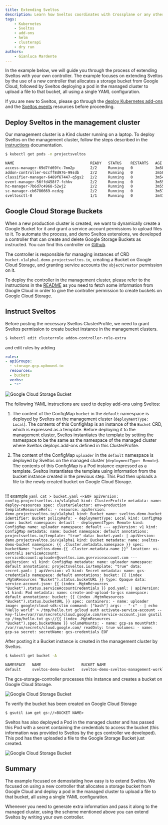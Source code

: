 ```yaml
---
title: Extending Sveltos
description: Learn how Sveltos coordinates with Crossplane or any other open source projects. Discover how to use Sveltos to create Google Cloud Storage Buckets for managed clusters and deploy applications that interact with these buckets. Dive into the YAML code that instructs Sveltos, explore the process step-by-step, and witness the seamless coordination between Sveltos and Crossplane in action.
tags:
    - Kubernetes
    - Sveltos
    - add-ons
    - helm
    - clusterapi
    - dry run
authors:
    - Gianluca Mardente
---
```


In the example below, we will guide you through the process of extending Sveltos with your own controller. The example focuses on extending Sveltos by the use of a new controller that allocates a storage bucket from Google Cloud, followed by Sveltos deploying a pod in the managed cluster to upload a file to that bucket, all using a single YAML configuration.

If you are new to Sveltos, please go through the [deploy Kubernetes add-ons](../addons/addons.md) and the [Sveltos events](../events/addon_event_deployment.md) resources before proceeding.

## Deploy Sveltos in the management cluster

Our management cluster is a Kind cluster running on a laptop. To deploy Sveltos on the management cluster, follow the steps described in the [instructions](../getting_started/install/install.md) documentation.

```bash
$ kubectl get pods -n projectsveltos

NAME                                  READY   STATUS    RESTARTS   AGE
access-manager-69d7fd69fc-7mm2p       2/2     Running   0          3m58s
addon-controller-6ccff8d976-99sdb     2/2     Running   0          3m58s
classifier-manager-6489f67447-q5gs2   2/2     Running   0          3m54s
event-manager-56ffd458f7-fchkv        2/2     Running   0          3m55s
hc-manager-7b6d7c4968-52wj2           2/2     Running   0          3m55s
sc-manager-cb6786669-ncdzg            2/2     Running   0          3m57s
sveltosctl-0                          1/1     Running   0          3m41s
```

## Google Cloud Storage Buckets

When a new production cluster is created, we want to dynamically create a Google Bucket for it and grant a service account permissions to upload files to it. To automate the process, and demo Sveltos extensions, we developed a controller that can create and delete Google Storage Buckets as instructed. You can find this controller on [Github](https://github.com/gianlucam76/gcs-storage-operator).

The controller is responsible for managing instances of CRD `bucket.v1alpha1.demo.projectsveltos.io`, creating a Bucket on Google Cloud Storage, and granting service accounts the `objectCreator` permission on it.

To deploy the controller in the management cluster, please refer to the instructions in the [README](https://github.com/gianlucam76/gcs-storage-operator/blob/main/README.md) as you need to fetch some information from Google Cloud in order to give the controller permission to create buckets on Google Cloud Storage.

## Instruct Sveltos

Before posting the necessary Sveltos ClusterProfile, we need to grant Sveltos permission to create bucket instance in the management clusters.

```bash
$ kubectl edit clusterrole addon-controller-role-extra
```

and edit rules by adding

```yaml
rules:
- apiGroups:
  - storage.gcp.upbound.io
  resources:
  - buckets
  verbs:
  - "*"
```

![Google Cloud Storage Bucket](../assets/sveltos-extension.png)

The following YAML instructions are used to deploy add-ons using Sveltos:

1. The content of the ConfigMap `bucket` in the `default` namespace is deployed by Sveltos on the management cluster (`deploymentType: Local`). The contents of this ConfigMap is an instance of the `Bucket` CRD, which is expressed as a template. Before deploying it to the management cluster, Sveltos instantiates the template by setting the namespace to be the same as the namespace of the managed cluster where Sveltos deploys add-ons defined in this ClusterProfile.

2. The content of the ConfigMap `uploader` in the `default` namespace is deployed by Sveltos on the managed cluster (`deploymentType: Remote`). The contents of this ConfigMap is a Pod instance expressed as a template. Sveltos instantiates the template using information from the bucket instance created in the previous step. This Pod then uploads a file to the newly created bucket on Google Cloud Storage.

##
!!! example
    ```yaml
    cat > bucket.yaml <<EOF
    apiVersion: config.projectsveltos.io/v1alpha1
    kind: ClusterProfile
    metadata:
      name: deploy-resources
    spec:
      clusterSelector: env=production
      templateResourceRefs:
      - resource:
          apiVersion: demo.projectsveltos.io/v1alpha1
          kind: Bucket
          name: sveltos-demo-bucket
        identifier: Bucket
      policyRefs:
      - deploymentType: Local
        kind: ConfigMap
        name: bucket
        namespace: default
      - deploymentType: Remote
        kind: ConfigMap
        name: uploader
        namespace: default
    ---
    apiVersion: v1
    kind: ConfigMap
    metadata:
      name: bucket
      namespace: default
      annotations:
        projectsveltos.io/template: "true"
    data:
      bucket.yaml: |
        apiVersion: demo.projectsveltos.io/v1alpha1
        kind: Bucket
        metadata:
          name: sveltos-demo-bucket
          namespace: {{ .Cluster.metadata.namespace }}
        spec:
          bucketName: "sveltos-demo-{{ .Cluster.metadata.name }}"
          location: us-central1
          serviceAccount: serviceAccount:uploader@sveltos.iam.gserviceaccount.com
    ---
    apiVersion: v1
    kind: ConfigMap
    metadata:
      name: uploader
      namespace: default
      annotations:
        projectsveltos.io/template: "true"
    data:
      secret.yaml: |
        apiVersion: v1
        kind: Secret
        metadata:
          name: gcs-credentials
          namespace: default
          annotations:
            bucket: {{ (index .MgtmResources "Bucket").status.bucketURL }}
        type: Opaque
        data:
          service-account.json: {{ (index .MgtmResources "Bucket").status.serviceAccountCredentials }}
      pod.yaml: |
        apiVersion: v1
        kind: Pod
        metadata:
          name: create-and-upload-to-gcs
          namespace: default
          annotations:
            bucket: {{ (index .MgtmResources "Bucket").status.bucketURL }}
        spec:
          containers:
          - name: uploader
            image: google/cloud-sdk:slim
            command: ["bash"]
            args:
              - "-c"
              - |
                echo "Hello world" > /tmp/hello.txt
                gcloud auth activate-service-account --key-file=/var/run/secrets/cloud.google.com/service-account.json
                gsutil cp /tmp/hello.txt gs://{{ (index .MgtmResources "Bucket").spec.bucketName }}
            volumeMounts:
              - name: gcp-sa
                mountPath: /var/run/secrets/cloud.google.com/
                readOnly: true
          volumes:
            - name: gcp-sa
              secret:
                secretName: gcs-credentials
    EOF
    ```

After posting it a Bucket instance is created in the management cluster by Sveltos. 

```bash
$ kubectl get bucket -A

NAMESPACE   NAME                  BUCKET NAME                                BUCKET URL
default     sveltos-demo-bucket   sveltos-demo-sveltos-management-workload   https://storage.googleapis.com/sveltos-demo-sveltos-management-workload
```

The gcs-storage-controller processes this instance and creates a bucket on Google Cloud Storage.

![Google Cloud Storage Bucket](../assets/google_cloud_storage_bucket.png)

To verify the bucket has been created on Google Cloud Storage 

```
$ gsutil iam get gs://<BUCKET NAME>
```

Sveltos has also deployed a Pod in the managed cluster and has passed this Pod with a secret containing the credentials to access the bucket (this information was provided to Sveltos by the gcs controller we developed). This pod has then uploaded a file to the Google Storage Bucket just created.

![Google Cloud Storage Bucket](../assets/bucket_objects.png)

## Summary

The example focused on demostating how easy is to extend Sveltos. We focused on using a new controller that allocates a storage bucket from Google Cloud and deploy a pod in the managed cluster to upload a file to that bucket, all using a single YAML configuration.

Whenever you need to generate extra information and pass it along to the managed cluster, using the scheme mentioned above you can extend Sveltos by writing your own controller. 
